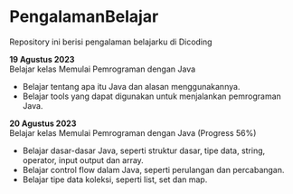 # PengalamanBelajar
Repository ini berisi pengalaman belajarku di Dicoding

**19 Agustus 2023**  
Belajar kelas Memulai Pemrograman dengan Java
* Belajar tentang apa itu Java dan alasan menggunakannya.
* Belajar tools yang dapat digunakan untuk menjalankan pemrograman Java.

**20 Agustus 2023**  
Belajar kelas Memulai Pemrograman dengan Java (Progress 56%)
* Belajar dasar-dasar Java, seperti struktur dasar, tipe data, string, operator, input output dan array.
* Belajar control flow dalam Java, seperti perulangan dan percabangan.
* Belajar tipe data koleksi, seperti list, set dan map.
